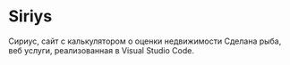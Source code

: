 # Siriys
Сириус, сайт с калькулятором о оценки недвижимости
Сделана рыба, веб услуги, реализованная в Visual Studio Code.

